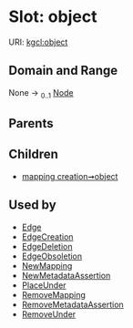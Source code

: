 
# Slot: object




URI: [kgcl:object](http://w3id.org/kgcl/object)


## Domain and Range

None &#8594;  <sub>0..1</sub> [Node](Node.md)

## Parents


## Children

 *  [mapping creation➞object](mapping_creation_object.md)

## Used by

 * [Edge](Edge.md)
 * [EdgeCreation](EdgeCreation.md)
 * [EdgeDeletion](EdgeDeletion.md)
 * [EdgeObsoletion](EdgeObsoletion.md)
 * [NewMapping](NewMapping.md)
 * [NewMetadataAssertion](NewMetadataAssertion.md)
 * [PlaceUnder](PlaceUnder.md)
 * [RemoveMapping](RemoveMapping.md)
 * [RemoveMetadataAssertion](RemoveMetadataAssertion.md)
 * [RemoveUnder](RemoveUnder.md)
